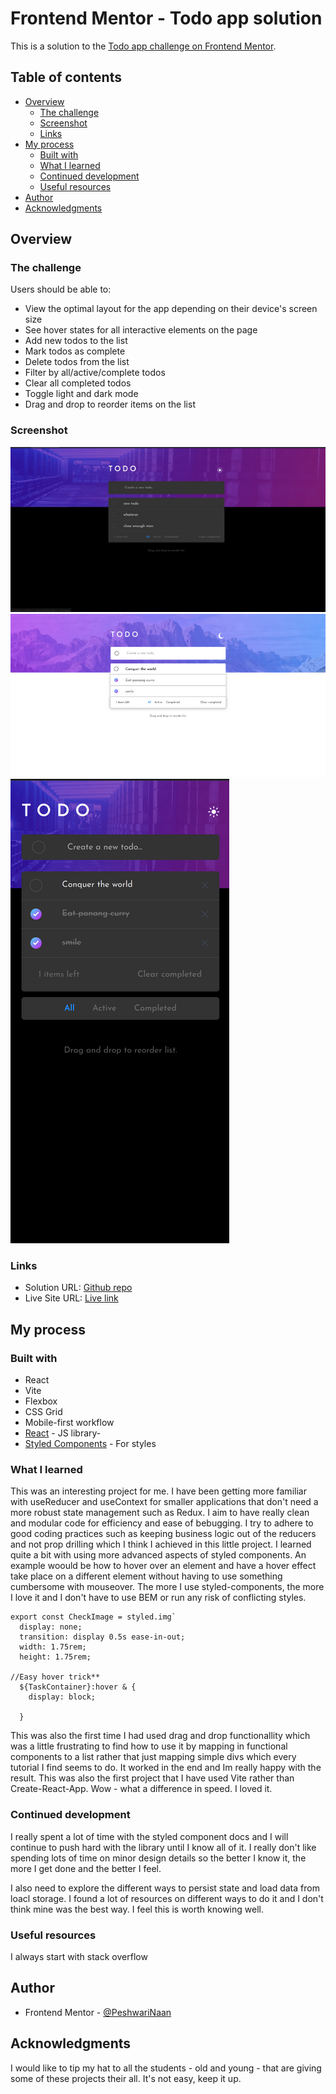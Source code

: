 # Frontend Mentor - Todo app solution

This is a solution to the [Todo app challenge on Frontend Mentor](https://www.frontendmentor.io/challenges/todo-app-Su1_KokOW).
## Table of contents

- [Overview](#overview)
  - [The challenge](#the-challenge)
  - [Screenshot](#screenshot)
  - [Links](#links)
- [My process](#my-process)
  - [Built with](#built-with)
  - [What I learned](#what-i-learned)
  - [Continued development](#continued-development)
  - [Useful resources](#useful-resources)
- [Author](#author)
- [Acknowledgments](#acknowledgments)



## Overview

### The challenge

Users should be able to:

- View the optimal layout for the app depending on their device's screen size
- See hover states for all interactive elements on the page
- Add new todos to the list
- Mark todos as complete
- Delete todos from the list
- Filter by all/active/complete todos
- Clear all completed todos
- Toggle light and dark mode
- Drag and drop to reorder items on the list

### Screenshot

![Desk-top view (dark)](./src/assets/ss_desktop.png)
![Desk-top view (light)](./src/assets/ss_light_dt.png)
![Mobile view ](./src/assets/ss_mobile_todo.png)


### Links

- Solution URL: [Github repo](https://github.com/PeshwariNaan/countries-a-plenty.git)
- Live Site URL: [Live link](https://peshwarinaan.github.io/frontend-mentor-todo-list/)

## My process

### Built with

- React
- Vite
- Flexbox
- CSS Grid
- Mobile-first workflow
- [React](https://reactjs.org/) - JS library- 
- [Styled Components](https://styled-components.com/) - For styles

### What I learned

This was an interesting project for me. I have been getting more familiar with useReducer and useContext for smaller applications that don't need a more robust state management such as Redux. I aim to have really clean and modular code for efficiency and ease of bebugging. I try to adhere to good coding practices such as keeping business logic out of the reducers and not prop drilling which I think I achieved in this little project. I learned quite a bit with using more advanced aspects of styled components. An example woould be how to hover over an element and have a hover effect take place on a different element without having to use something cumbersome with mouseover. The more I use styled-components, the more I love it and I don't have to use BEM or run any risk of conflicting styles.

```
export const CheckImage = styled.img`
  display: none;
  transition: display 0.5s ease-in-out;
  width: 1.75rem;
  height: 1.75rem;

//Easy hover trick**
  ${TaskContainer}:hover & {
    display: block;
     
  }
```
This was also the first time I had used drag and drop functionallity which was a little frustrating to find how to use it by mapping in functional components to a list rather that just mapping simple divs which every tutorial I find seems to do. It worked in the end and Im really happy with the result. This was also the first project that I have used Vite rather than Create-React-App. Wow - what a difference in speed. I loved it.


### Continued development

I really spent a lot of time with the styled component docs and I will continue to push hard with the library until I know all of it. I really don't like spending lots of time on minor design details so the better I know it, the more I get done and the better I feel.

 I also need to explore the different ways to persist state and load data from loacl storage. I found a lot of resources on different ways to do it and I don't think mine was the best way. I feel this is worth knowing well.

### Useful resources

I always start with stack overflow

## Author

- Frontend Mentor - [@PeshwariNaan](https://www.frontendmentor.io/profile/PeshwariNaan)


## Acknowledgments

I would like to tip my hat to all the students - old and young - that are giving some of these projects their all. It's not easy, keep it up.